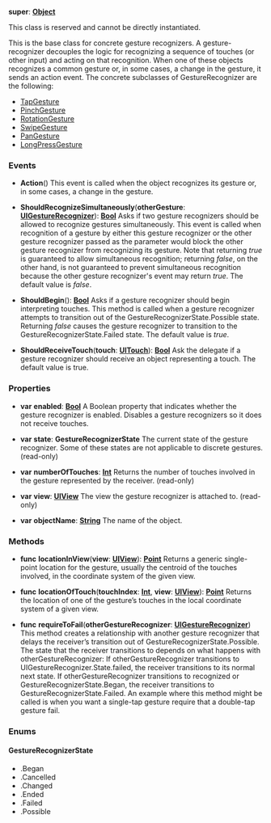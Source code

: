 **super**: **[Object](Object.md)**

This class is reserved and cannot be directly instantiated.

This is the base class for concrete gesture recognizers. A gesture-recognizer decouples the logic for recognizing a sequence of touches (or other input) and acting on that recognition. When one of these objects recognizes a common gesture or, in some cases, a change in the gesture, it sends an action event. The concrete subclasses of GestureRecognizer are the following: <ul><li><a href="./TapGesture.html">TapGesture</a></li><li><a href="./PinchGesture.html">PinchGesture</a></li><li><a href="./RotationGesture.html">RotationGesture</a></li><li><a href="./SwipeGesture.html">SwipeGesture</a></li><li><a href="./PanGesture.html">PanGesture</a></li><li><a href="./LongPressGesture.html">LongPressGesture</a></li></ul>

### Events

* **Action**()
This event is called when the object recognizes its gesture or, in some cases, a change in the gesture.

* **ShouldRecognizeSimultaneously**(**otherGesture**: **[UIGestureRecognizer](UIGestureRecognizer.md)**): <strong>[Bool](../gravity/bool.md)</strong> 
Asks if two gesture recognizers should be allowed to recognize gestures simultaneously. This event is called when recognition of a gesture by either this gesture recognizer or the other gesture recognizer passed as the parameter would block the other gesture recognizer from recognizing its gesture. Note that returning <i>true</i> is guaranteed to allow simultaneous recognition; returning <i>false</i>, on the other hand, is not guaranteed to prevent simultaneous recognition because the other gesture recognizer's event may return <i>true</i>. The default value is <i>false</i>.

* **ShouldBegin**(): <strong>[Bool](../gravity/bool.md)</strong> 
Asks if a gesture recognizer should begin interpreting touches. This method is called when a gesture recognizer attempts to transition out of the GestureRecognizerState.Possible state. Returning <i>false</i> causes the gesture recognizer to transition to the GestureRecognizerState.Failed state. The default value is <i>true</i>.

* **ShouldReceiveTouch**(**touch**: **[UITouch](UITouch.md)**): <strong>[Bool](../gravity/bool.md)</strong> 
Ask the delegate if a gesture recognizer should receive an object representing a touch. The default value is true.



### Properties

* **var** **enabled**: **[Bool](../gravity/bool.md)**
A Boolean property that indicates whether the gesture recognizer is enabled. Disables a gesture recognizers so it does not receive touches.

* **var** **state**: **GestureRecognizerState**
The current state of the gesture recognizer. Some of these states are not applicable to discrete gestures. \(read-only\)

* **var** **numberOfTouches**: **[Int](../gravity/int.md)**
Returns the number of touches involved in the gesture represented by the receiver. \(read-only\)

* **var** **view**: **[UIView](UIView.md)**
The view the gesture recognizer is attached to. \(read-only\)

* **var** **objectName**: **[String](../gravity/string.md)**
The name of the object.



### Methods

* **func** **locationInView**(**view**: **[UIView](UIView.md)**): <strong>[Point](Point.md)</strong> 
Returns a generic single-point location for the gesture, usually the centroid of the touches involved, in the coordinate system of the given view.

* **func** **locationOfTouch**(**touchIndex**: **[Int](../gravity/int.md)**, **view**: **[UIView](UIView.md)**): <strong>[Point](Point.md)</strong> 
Returns the location of one of the gesture’s touches in the local coordinate system of a given view.

* **func** **requireToFail**(**otherGestureRecognizer**: **[UIGestureRecognizer](UIGestureRecognizer.md)**)
This method creates a relationship with another gesture recognizer that delays the receiver’s transition out of GestureRecognizerState.Possible. The state that the receiver transitions to depends on what happens with otherGestureRecognizer: If otherGestureRecognizer transitions to UIGestureRecognizer.State.failed, the receiver transitions to its normal next state. If otherGestureRecognizer transitions to recognized or GestureRecognizerState.Began, the receiver transitions to GestureRecognizerState.Failed.  An example where this method might be called is when you want a single-tap gesture require that a double-tap gesture fail.





### Enums

<div id="_enum_GestureRecognizerState"></div>

#### GestureRecognizerState
 * .Began
 * .Cancelled
 * .Changed
 * .Ended
 * .Failed
 * .Possible



